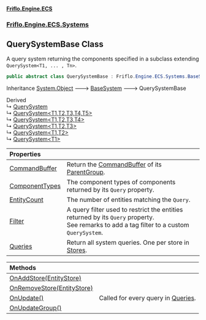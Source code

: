 #### [Friflo.Engine.ECS](index.md 'index')
### [Friflo.Engine.ECS.Systems](Friflo.Engine.ECS.Systems.md 'Friflo.Engine.ECS.Systems')

## QuerySystemBase Class

A query system returning the components specified in a subclass extending `QuerySystem<T1, ... , Tn>`.

```csharp
public abstract class QuerySystemBase : Friflo.Engine.ECS.Systems.BaseSystem
```

Inheritance [System.Object](https://docs.microsoft.com/en-us/dotnet/api/System.Object 'System.Object') &#129106; [BaseSystem](BaseSystem.md 'Friflo.Engine.ECS.Systems.BaseSystem') &#129106; QuerySystemBase

Derived  
&#8627; [QuerySystem](QuerySystem.md 'Friflo.Engine.ECS.Systems.QuerySystem')  
&#8627; [QuerySystem&lt;T1,T2,T3,T4,T5&gt;](QuerySystem_T1,T2,T3,T4,T5_.md 'Friflo.Engine.ECS.Systems.QuerySystem<T1,T2,T3,T4,T5>')  
&#8627; [QuerySystem&lt;T1,T2,T3,T4&gt;](QuerySystem_T1,T2,T3,T4_.md 'Friflo.Engine.ECS.Systems.QuerySystem<T1,T2,T3,T4>')  
&#8627; [QuerySystem&lt;T1,T2,T3&gt;](QuerySystem_T1,T2,T3_.md 'Friflo.Engine.ECS.Systems.QuerySystem<T1,T2,T3>')  
&#8627; [QuerySystem&lt;T1,T2&gt;](QuerySystem_T1,T2_.md 'Friflo.Engine.ECS.Systems.QuerySystem<T1,T2>')  
&#8627; [QuerySystem&lt;T1&gt;](QuerySystem_T1_.md 'Friflo.Engine.ECS.Systems.QuerySystem<T1>')

| Properties | |
| :--- | :--- |
| [CommandBuffer](QuerySystemBase.CommandBuffer.md 'Friflo.Engine.ECS.Systems.QuerySystemBase.CommandBuffer') | Return the [CommandBuffer](QuerySystemBase.CommandBuffer.md 'Friflo.Engine.ECS.Systems.QuerySystemBase.CommandBuffer') of its [ParentGroup](BaseSystem.ParentGroup.md 'Friflo.Engine.ECS.Systems.BaseSystem.ParentGroup'). |
| [ComponentTypes](QuerySystemBase.ComponentTypes.md 'Friflo.Engine.ECS.Systems.QuerySystemBase.ComponentTypes') | The component types of components returned by its `Query` property. |
| [EntityCount](QuerySystemBase.EntityCount.md 'Friflo.Engine.ECS.Systems.QuerySystemBase.EntityCount') | The number of entities matching the `Query`. |
| [Filter](QuerySystemBase.Filter.md 'Friflo.Engine.ECS.Systems.QuerySystemBase.Filter') | A query filter used to restrict the entities returned by its `Query` property.<br/> See remarks to add a tag filter to a custom `QuerySystem`. |
| [Queries](QuerySystemBase.Queries.md 'Friflo.Engine.ECS.Systems.QuerySystemBase.Queries') | Return all system queries. One per store in [Stores](SystemRoot.Stores.md 'Friflo.Engine.ECS.Systems.SystemRoot.Stores'). |

| Methods | |
| :--- | :--- |
| [OnAddStore(EntityStore)](QuerySystemBase.OnAddStore(EntityStore).md 'Friflo.Engine.ECS.Systems.QuerySystemBase.OnAddStore(Friflo.Engine.ECS.EntityStore)') | |
| [OnRemoveStore(EntityStore)](QuerySystemBase.OnRemoveStore(EntityStore).md 'Friflo.Engine.ECS.Systems.QuerySystemBase.OnRemoveStore(Friflo.Engine.ECS.EntityStore)') | |
| [OnUpdate()](QuerySystemBase.OnUpdate().md 'Friflo.Engine.ECS.Systems.QuerySystemBase.OnUpdate()') | Called for every query in [Queries](QuerySystemBase.Queries.md 'Friflo.Engine.ECS.Systems.QuerySystemBase.Queries'). |
| [OnUpdateGroup()](QuerySystemBase.OnUpdateGroup().md 'Friflo.Engine.ECS.Systems.QuerySystemBase.OnUpdateGroup()') | |
